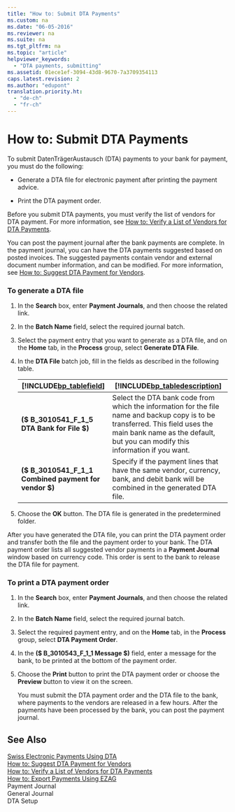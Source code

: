 ```yaml
---
title: "How to: Submit DTA Payments"
ms.custom: na
ms.date: "06-05-2016"
ms.reviewer: na
ms.suite: na
ms.tgt_pltfrm: na
ms.topic: "article"
helpviewer_keywords: 
  - "DTA payments, submitting"
ms.assetid: 01ece1ef-3094-43d8-9670-7a3709354113
caps.latest.revision: 2
ms.author: "edupont"
translation.priority.ht: 
  - "de-ch"
  - "fr-ch"
---
```

# How to: Submit DTA Payments
To submit DatenTrägerAustausch \(DTA\) payments to your bank for payment, you must do the following:  
  
-   Generate a DTA file for electronic payment after printing the payment advice.  
  
-   Print the DTA payment order.  
  
 Before you submit DTA payments, you must verify the list of vendors for DTA payment. For more information, see [How to: Verify a List of Vendors for DTA Payments](../../LocalFunctionalityForMicrosoftDynamicsNav2016/Switzerland/how-to-verify-a-list-of-vendors-for-dta-payments.md).  
  
 You can post the payment journal after the bank payments are complete. In the payment journal, you can have the DTA payments suggested based on posted invoices. The suggested payments contain vendor and external document number information, and can be modified. For more information, see [How to: Suggest DTA Payment for Vendors](../../LocalFunctionalityForMicrosoftDynamicsNav2016/Switzerland/how-to-suggest-dta-payment-for-vendors.md).  
  
### To generate a DTA file  
  
1.  In the **Search** box, enter **Payment Journals**, and then choose the related link.  
  
2.  In the **Batch Name** field, select the required journal batch.  
  
3.  Select the payment entry that you want to generate as a DTA file, and on the **Home** tab, in the **Process** group, select **Generate DTA File**.  
  
4.  In the **DTA File** batch job, fill in the fields as described in the following table.  
  
    |[!INCLUDE[bp_tablefield](../../ApplicationDesign/includes/bp_tablefield_md.md)]|[!INCLUDE[bp_tabledescription](../../ApplicationDesign/includes/bp_tabledescription_md.md)]|  
    |---------------------------------|---------------------------------------|  
    |**\($ B\_3010541\_F\_1\_5 DTA Bank for File $\)**|Select the DTA bank code from which the information for the file name and backup copy is to be transferred. This field uses the main bank name as the default, but you can modify this information if you want.|  
    |**\($ B\_3010541\_F\_1\_1 Combined payment for vendor $\)**|Specify if the payment lines that have the same vendor, currency, bank, and debit bank will be combined in the generated DTA file.|  
  
5.  Choose the **OK** button. The DTA file is generated in the predetermined folder.  
  
 After you have generated the DTA file, you can print the DTA payment order and transfer both the file and the payment order to your bank. The DTA payment order lists all suggested vendor payments in a **Payment Journal** window based on currency code. This order is sent to the bank to release the DTA file for payment.  
  
### To print a DTA payment order  
  
1.  In the **Search** box, enter **Payment Journals**, and then choose the related link.  
  
2.  In the **Batch Name** field, select the required journal batch.  
  
3.  Select the required payment entry, and on the **Home** tab, in the **Process** group, select **DTA Payment Order**.  
  
4.  In the **\($ B\_3010543\_F\_1\_1 Message $\)** field, enter a message for the bank, to be printed at the bottom of the payment order.  
  
5.  Choose the **Print** button to print the DTA payment order or choose the **Preview** button to view it on the screen.  
  
     You must submit the DTA payment order and the DTA file to the bank, where payments to the vendors are released in a few hours. After the payments have been processed by the bank, you can post the payment journal.  
  
## See Also  
 [Swiss Electronic Payments Using DTA](../../LocalFunctionalityForMicrosoftDynamicsNav2016/Switzerland/swiss-electronic-payments-using-dta.md)   
 [How to: Suggest DTA Payment for Vendors](../../LocalFunctionalityForMicrosoftDynamicsNav2016/Switzerland/how-to-suggest-dta-payment-for-vendors.md)   
 [How to: Verify a List of Vendors for DTA Payments](../../LocalFunctionalityForMicrosoftDynamicsNav2016/Switzerland/how-to-verify-a-list-of-vendors-for-dta-payments.md)   
 [How to: Export Payments Using EZAG](../../LocalFunctionalityForMicrosoftDynamicsNav2016/Switzerland/how-to-export-payments-using-ezag.md)   
 Payment Journal   
 General Journal   
 DTA Setup